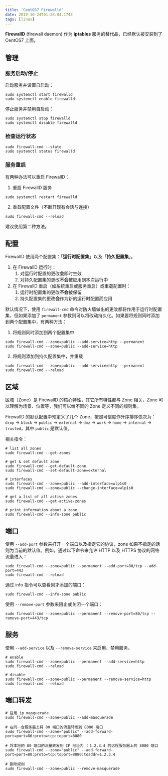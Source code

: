 ```yaml
---
title: 'CentOS7 Firewalld'
date: 2019-10-24T01:28:04.174Z
tags: [linux]
---
```


**FirewallD** (firewall daemon) 作为 **iptables** 服务的替代品，已经默认被安装到了 CentOS7 上面。

<!-- more -->

## 管理

### 服务启动/停止

启动服务并设置自启动：

```
sudo systemctl start firewalld
sudo systemctl enable firewalld
```

停止服务并禁用自启动：

```
sudo systemctl stop firewalld
sudo systemctl disable firewalld
```

### 检查运行状态

```
sudo firewall-cmd --state
sudo systemctl status firewalld
```

### 服务重启

有两种办法可以重启 FirewallD：


1. 重启 FirewallD 服务

```
sudo systemctl restart firewalld
```

2. 重载配置文件（不断开现有会话与连接）

```
sudo firewall-cmd --reload
```

建议使用第二种方法。

## 配置

FirewallD 使用两个配置集：「**运行时配置集**」以及「**持久配置集**」。

1. 在 FirewallD 运行时：
    1. 对运行时配置的更改**会**即时生效
    2. 对持久配置集的更改**不会**被应用到本次运行中
2. 在 FirewallD 重启（如系统重启或服务重启）或重载配置时：
    1. 运行时配置集的更改**不会**被保留
    2. 持久配置集的更改**会**作为新的运行时配置而应用
    
默认情况下，使用 `firewall-cmd` 命令对防火墙做出的更改都将作用于运行时配置集，但如果添加了 `permanent` 参数则可以将改动持久化。如果要将规则同时添加到两个配置集中，有两种方法：

1. 将规则同时添加到两个配置集中

```
sudo firewall-cmd --zone=public --add-service=http --permanent
sudo firewall-cmd --zone=public --add-service=http
```

2. 将规则添加到持久配置集中，并重载

```
sudo firewall-cmd --zone=public --add-service=http --permanent
sudo firewall-cmd --reload
```

## 区域

区域（Zone）是 FirewallD 的核心特性，其它所有特性都与 Zone 相关，Zone 可以理解为场景、位置等，我们可以给不同的 Zone 定义不同的规则集。

FirewallD 的默认配置中预定义了几个 Zone，按照可信度作升序排序依次为：`drop` -> `block` -> `public` -> `external` -> `dmz` -> `work` -> `home` -> `internal` -> `trusted`，其中 `public` 是默认值。

相关指令：

```
# list all zones
sudo firewall-cmd --get-zones

# get & set default zone
sudo firewall-cmd --get-default-zone
sudo firewall-cmd --set-default-zone=external

# interfaces
sudo firewall-cmd --zone=public --add-interface=wlp1s0
sudo firewall-cmd --zone=public --change-interface=wlp1s0

# get a list of all active zones
sudo firewall-cmd --get-active-zones

# print information about a zone
sudo firewall-cmd --info-zone public
```

## 端口

使用 `--add-port` 参数来打开一个端口以及指定它的协议，zone 如果不指定的话则为当前的默认值。例如，通过以下命令来允许 HTTP 以及 HTTPS 协议的网络流量进入：

```
sudo firewall-cmd --zone=public --permanent --add-port=80/tcp --add-port=443
sudo firewall-cmd --reload
```

通过 info 指令可以查看刚才添加的端口：

```
sudo firewall-cmd --info-zone public
```

使用 `--remove-port` 参数来阻止或关闭一个端口：

```
sudo firewall-cmd --zone=public --permanent --remove-port=80/tcp --remove-port=443/tcp
```

## 服务

使用 `--add-service` 以及 `--remove-service` 来启用、禁用服务。

```
# enable
sudo firewall-cmd --zone=public --permanent --add-service=http 
sudo firewall-cmd --reload 

# disable
sudo firewall-cmd --zone=public --permanent --remove-service=http 
sudo firewall-cmd --reload 
```

## 端口转发

```
# 启用 ip masquerade
sudo firewall-cmd --zone=public --add-masquerade

# 在同一台服务器上将 80 端口的流量转发到 8080 端口
sudo firewall-cmd --zone="public" --add-forward-port=port=80:proto=tcp:toport=8080

# 将本地的 80 端口的流量转发到 IP 地址为 ：1.2.3.4 的远程服务器上的 8080 端口
sudo firewall-cmd --zone="public" --add-forward-port=port=80:proto=tcp:toport=8080:toaddr=1.2.3.4

# 删除规则
sudo firewall-cmd --zone=public --remove-masquerade
```

